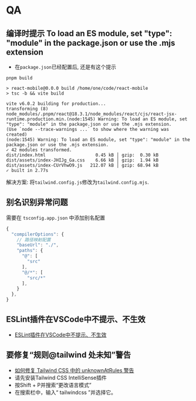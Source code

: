 # QA

## 编译时提示 To load an ES module, set "type": "module" in the package.json or use the .mjs extension

- 在`package.json`已经配置后, 还是有这个提示

```shell
pnpm build                      

> react-mobile@0.0.0 build /home/one/code/react-mobile
> tsc -b && vite build

vite v6.0.2 building for production...
transforming (8) node_modules/.pnpm/react@18.3.1/node_modules/react/cjs/react-jsx-runtime.production.min.(node:1545) Warning: To load an ES module, set "type": "module" in the package.json or use the .mjs extension.
(Use `node --trace-warnings ...` to show where the warning was created)
(node:1545) Warning: To load an ES module, set "type": "module" in the package.json or use the .mjs extension.
✓ 42 modules transformed.
dist/index.html                   0.45 kB │ gzip:  0.30 kB
dist/assets/index-JHIJg_Ga.css    6.66 kB │ gzip:  1.94 kB
dist/assets/index-CUrVhwO9.js   212.07 kB │ gzip: 68.94 kB
✓ built in 2.77s
```

解决方案:
将`tailwind.config.js`修改为`tailwind.config.mjs`.

## 别名识别异常问题

需要在 `tsconfig.app.json` 中添加别名配置

```js
{
  "compilerOptions": {
    // 路径映射配置
    "baseUrl": "./",
    "paths": {
      "@": [
        "src"
      ],
      "@/*": [
        "src/*"
      ],
    }
  },
}
```

## ESLint插件在VSCode中不提示、不生效

- [ESLint插件在VSCode中不提示、不生效](https://blog.csdn.net/weixin_51705477/article/details/136321745)

## 要修复“规则@tailwind 处未知”警告

- [如何修复 Tailwind CSS 中的 unknownAtRules 警告](https://www.codeconcisely.com/posts/tailwind-css-unknown-at-rules/#installing-tailwind-css-intellisense-plugin)
- 请先安装Tailwind CSS IntelliSense插件
- 按Shift + P并搜索“更改语言模式”
- 在搜索栏中，输入“ tailwindcss ”并选择它。
